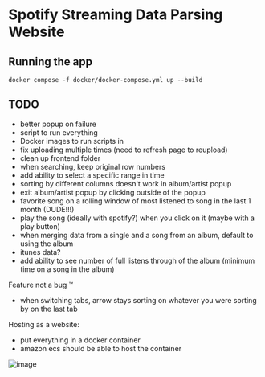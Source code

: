 # Spotify Streaming Data Parsing Website

## Running the app
`docker compose -f docker/docker-compose.yml up --build`

## TODO
* better popup on failure
* script to run everything
* Docker images to run scripts in
* fix uploading multiple times (need to refresh page to reupload)
* clean up frontend folder
* when searching, keep original row numbers
* add ability to select a specific range in time
* sorting by different columns doesn't work in album/artist popup
* exit album/artist popup by clicking outside of the popup
* favorite song on a rolling window of most listened to song in the last 1 month (DUDE!!!)
* play the song (ideally with spotify?) when you click on it (maybe with a play button)
* when merging data from a single and a song from an album, default to using the album
* itunes data?
* add ability to see number of full listens through of the album (minimum time on a song in the album)

Feature not a bug :tm:
* when switching tabs, arrow stays sorting on whatever you were sorting by on the last tab

Hosting as a website:
* put everything in a docker container
* amazon ecs should be able to host the container


![image](https://github.com/user-attachments/assets/bc594dfd-468d-48df-8229-c2f8b865f1dd)
